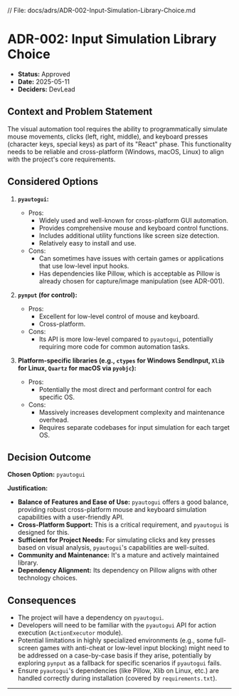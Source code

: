 // File: docs/adrs/ADR-002-Input-Simulation-Library-Choice.md
# ADR-002: Input Simulation Library Choice

*   **Status:** Approved
*   **Date:** 2025-05-11
*   **Deciders:** DevLead

## Context and Problem Statement

The visual automation tool requires the ability to programmatically simulate mouse movements, clicks (left, right, middle), and keyboard presses (character keys, special keys) as part of its "React" phase. This functionality needs to be reliable and cross-platform (Windows, macOS, Linux) to align with the project's core requirements.

## Considered Options

1.  **`pyautogui`:**
    *   Pros:
        *   Widely used and well-known for cross-platform GUI automation.
        *   Provides comprehensive mouse and keyboard control functions.
        *   Includes additional utility functions like screen size detection.
        *   Relatively easy to install and use.
    *   Cons:
        *   Can sometimes have issues with certain games or applications that use low-level input hooks.
        *   Has dependencies like Pillow, which is acceptable as Pillow is already chosen for capture/image manipulation (see ADR-001).

2.  **`pynput` (for control):**
    *   Pros:
        *   Excellent for low-level control of mouse and keyboard.
        *   Cross-platform.
    *   Cons:
        *   Its API is more low-level compared to `pyautogui`, potentially requiring more code for common automation tasks.

3.  **Platform-specific libraries (e.g., `ctypes` for Windows SendInput, `Xlib` for Linux, `Quartz` for macOS via `pyobjc`):**
    *   Pros:
        *   Potentially the most direct and performant control for each specific OS.
    *   Cons:
        *   Massively increases development complexity and maintenance overhead.
        *   Requires separate codebases for input simulation for each target OS.

## Decision Outcome

**Chosen Option:** `pyautogui`

**Justification:**
*   **Balance of Features and Ease of Use:** `pyautogui` offers a good balance, providing robust cross-platform mouse and keyboard simulation capabilities with a user-friendly API.
*   **Cross-Platform Support:** This is a critical requirement, and `pyautogui` is designed for this.
*   **Sufficient for Project Needs:** For simulating clicks and key presses based on visual analysis, `pyautogui`'s capabilities are well-suited.
*   **Community and Maintenance:** It's a mature and actively maintained library.
*   **Dependency Alignment:** Its dependency on Pillow aligns with other technology choices.

## Consequences

*   The project will have a dependency on `pyautogui`.
*   Developers will need to be familiar with the `pyautogui` API for action execution (`ActionExecutor` module).
*   Potential limitations in highly specialized environments (e.g., some full-screen games with anti-cheat or low-level input blocking) might need to be addressed on a case-by-case basis if they arise, potentially by exploring `pynput` as a fallback for specific scenarios if `pyautogui` fails.
*   Ensure `pyautogui`'s dependencies (like Pillow, Xlib on Linux, etc.) are handled correctly during installation (covered by `requirements.txt`).

---
